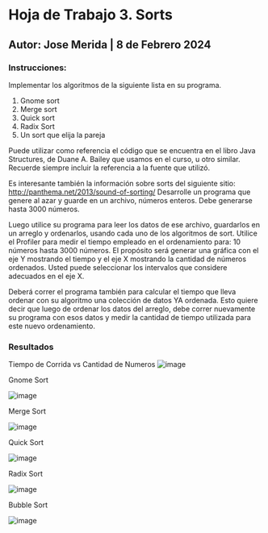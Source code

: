 # Hoja de Trabajo 3. Sorts
## Autor: Jose Merida | 8 de Febrero 2024
### Instrucciones:
Implementar los algoritmos de la siguiente lista en su programa.
1. Gnome sort
2. Merge sort
3. Quick sort
4. Radix Sort
5. Un sort que elija la pareja

Puede utilizar como referencia el código que se encuentra en el libro Java Structures, de Duane A. Bailey que usamos en el
curso, u otro similar. Recuerde siempre incluir la referencia a la fuente que utilizó.

Es interesante también la información sobre sorts del siguiente sitio: http://panthema.net/2013/sound-of-sorting/
Desarrolle un programa que genere al azar y guarde en un archivo, números enteros. Debe generarse hasta 3000 números.

Luego utilice su programa para leer los datos de ese archivo, guardarlos en un arreglo y ordenarlos, usando cada uno de los
algoritmos de sort. Utilice el Profiler para medir el tiempo empleado en el ordenamiento para: 10 números hasta 3000
números. El propósito será generar una gráfica con el eje Y mostrando el tiempo y el eje X mostrando la cantidad de números
ordenados. Usted puede seleccionar los intervalos que considere adecuados en el eje X.

Deberá correr el programa también para calcular el tiempo que lleva ordenar con su algoritmo una colección de datos YA
ordenada. Esto quiere decir que luego de ordenar los datos del arreglo, debe correr nuevamente su programa con esos datos
y medir la cantidad de tiempo utilizada para este nuevo ordenamiento.
### Resultados
Tiempo de Corrida vs Cantidad de Numeros
![image](https://github.com/user-attachments/assets/3d7eadbb-a221-4552-8dce-dd2ce193f9be)

Gnome Sort

![image](https://github.com/user-attachments/assets/d6a1e96b-b025-47da-8277-7f4920650652)

Merge Sort

![image](https://github.com/user-attachments/assets/5a2c3431-463f-4555-952c-893fd0762fec)

Quick Sort

![image](https://github.com/user-attachments/assets/55d62ac2-e2e2-4ef3-a925-bf192b65e18a)

Radix Sort

![image](https://github.com/user-attachments/assets/4f515a69-77df-4162-9075-c1ffedf6a060)

Bubble Sort

![image](https://github.com/user-attachments/assets/f77f5613-777d-477c-ab51-f06f23a03a39)


